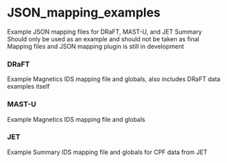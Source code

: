 # JSON_mapping_examples

Example JSON mapping files for DRaFT, MAST-U, and JET Summary  
Should only be used as an example and should not be taken as final  
Mapping files and JSON mapping plugin is still in development

### DRaFT
Example Magnetics IDS mapping file and globals, also includes DRaFT data examples itself

### MAST-U
Example Magnetics IDS mapping file and globals  

### JET
Example Summary IDS mapping file and globals for CPF data from JET
